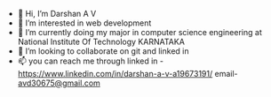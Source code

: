 - 👋 Hi, I’m Darshan A V
- 👀 I’m interested in web development
- 🌱 I’m currently doing my major in computer science engineering at National Institute Of Technology KARNATAKA
- 💞️ I’m looking to collaborate on git and linked in
- 📫 you can reach me through 
  linked in -https://www.linkedin.com/in/darshan-a-v-a19673191/
  email- avd30675@gmail.com
<!---
avd30675/avd30675 is a ✨ special ✨ repository because its `README.md` (this file) appears on your GitHub profile.
You can click the Preview link to take a look at your changes.
--->
